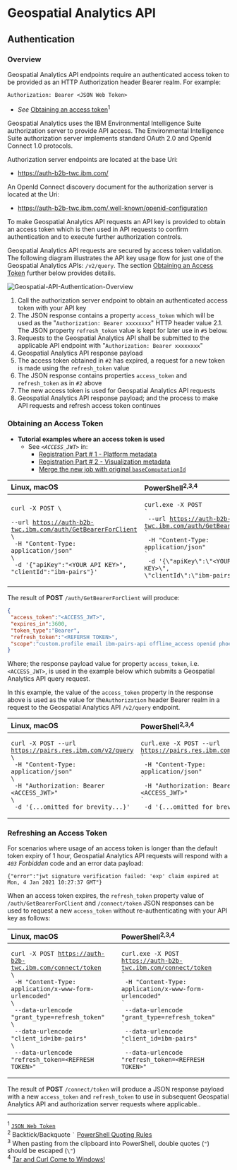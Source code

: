 # Geospatial Analytics API

## Authentication

### Overview
Geospatial Analytics API endpoints require an authenticated access token to be provided as an
HTTP Authorization header Bearer realm. For example:

``` text
Authorization: Bearer <JSON Web Token>
```
* *See* [Obtaining an access token](#obtaining-an-access-token)<sup>1</sup>

Geospatial Analytics uses the IBM Environmental Intelligence Suite authorization server to provide API access.
The Environmental Intelligence Suite authorization server implements standard OAuth 2.0 and OpenId Connect 1.0 protocols.

Authorization server endpoints are located at the base Uri:
- https://auth-b2b-twc.ibm.com/

An OpenId Connect discovery document for the authorization server is located at the Uri:
- https://auth-b2b-twc.ibm.com/.well-known/openid-configuration

To make Geospatial Analytics API requests an API key is provided to obtain an access token
which is then used in API requests to confirm authentication and to execute further authorization controls.

Geospatial Analytics API requests are secured by access token validation. The following diagram illustrates the API key usage flow
for just one of the Geospatial Analytics APIs: `/v2/query`. The section [Obtaining an Access Token](#obtaining-an-access-token) further
below provides details.

![Geospatial-API-Authentication-Overview](resources/Geospatial-API-Authentication-Overview.png)

1. Call the authorization server endpoint to obtain an authenticated access token with your API key
2. The JSON response contains a property `access_token` which will be used as the "`Authorization: Bearer xxxxxxxx`" HTTP header value
2.1. The JSON property `refresh_token` value is kept for later use in `#5` below.
3. Requests to the Geospatial Analytics API shall be submitted to the applicable API endpoint with "`Authorization: Bearer xxxxxxxx`"
4. Geospatial Analytics API response payload
5. The access token obtained in `#2` has expired, a request for a new token is made using the `refresh_token` value
6. The JSON response contains properties `access_token` and `refresh_token` as in `#2` above
7. The new access token is used for Geospatial Analytics API requests
8. Geospatial Analytics API response payload; and the process to make API requests and refresh access token continues

### Obtaining an Access Token
* **Tutorial examples where an access token is used**
    * See *`<ACCESS_JWT>`* in:
        * [Registration Part # 1 - Platform metadata](./custom-geospatial-query-extension.md#access-jwt-ex1)
        * [Registration Part # 2 - Visualization metadata](./custom-geospatial-query-extension.md#access-jwt-ex2)
        * [Merge the new job with original `baseComputationId`](./custom-geospatial-query-extension.md#access-jwt-ex3)

| **Linux, macOS** | **PowerShell<sup>2,3,4</sup>** |
|:-----------------|:-----------------------------|
| <pre><code>curl -X POST &#92;</code><br><code>     --url https://auth-b2b-twc.ibm.com/auth/GetBearerForClient &#92;</code><br><code>     -H "Content-Type: application/json" &#92;</code><br><code>     -d '{"apiKey":"&lt;YOUR API KEY&gt;", "clientId":"ibm-pairs"}'</code></pre> |  <pre><code>curl.exe -X POST &#96;</code><br><code>         --url https://auth-b2b-twc.ibm.com/auth/GetBearerForClient &#96;</code><br><code>         -H "Content-Type: application/json" &#96;</code><br><code>         -d '{\\"apiKey\\":\\"&lt;YOUR API KEY&gt;\\", \\"clientId\\":\\"ibm-pairs\\"}'</code></pre> |

The result of **POST** `/auth/GetBearerForClient` will produce:

``` json
{
 "access_token":"<ACCESS_JWT>",
 "expires_in":3600,
 "token_type":"Bearer",
 "refresh_token":"<REFERSH TOKEN>",
 "scope":"custom.profile email ibm-pairs-api offline_access openid phoenix-api profile"
}
```

Where; the response payload value for property `access_token`, i.e. `<ACCESS_JWT>`, is used in the example below
which submits a Geospatial Analytics API query request.

In this example, the value of the `access_token` property in the response above is used as the value for
the`Authorization` header Bearer realm in a request to the Geospatial Analytics API `/v2/query` endpoint.

| **Linux, macOS**                                                 | **PowerShell<sup>2,3,4</sup>** |
|:-----------------------------------------------------------------|:------------------------------|
| <pre><code>curl -X POST --url https://pairs.res.ibm.com/v2/query &#92;</code><br><code>     -H "Content-Type: application/json" &#92;</code><br><code>     -H "Authorization: Bearer &lt;ACCESS_JWT&gt;" &#92;</code><br><code>     -d '{...omitted for brevity...}'</code></pre> | <pre><code>curl.exe -X POST --url https://pairs.res.ibm.com/v2/query &#96;</code><br><code>         -H "Content-Type: application/json" &#96;</code><br><code>         -H "Authorization: Bearer &lt;ACCESS_JWT&gt;" &#96;</code><br><code>         -d '{...omitted for brevity...}'</code></pre> |

### Refreshing an Access Token

For scenarios where usage of an access token is longer than the default token expiry of 1 hour,
Geospatial Analytics API requests will respond with a *`403` Forbidden* code and an error data payload:

`{"error":"jwt signature verification failed: 'exp' claim expired at Mon, 4 Jan 2021 10:27:37 GMT"}`

When an access token expires, the `refresh_token` property value of `/auth/GetBearerForClient` and
`/connect/token` JSON responses can be used to request a new `access_token` without re-authenticating
with your API key as follows:

| **Linux, macOS**                                                 | **PowerShell<sup>2,3,4</sup>** |
|:-----------------------------------------------------------------|:------------------------------|
| <pre><code>curl -X POST https://auth-b2b-twc.ibm.com/connect/token &#92;</code><br><code>     -H "Content-Type: application/x-www-form-urlencoded" &#92;</code><br><code>     --data-urlencode "grant_type=refresh_token" &#92;</code><br><code>     --data-urlencode "client_id=ibm-pairs" &#92;</code><br><code>     --data-urlencode "refresh_token=&lt;REFRESH TOKEN&gt;"</code></pre> | <pre><code>curl.exe -X POST https://auth-b2b-twc.ibm.com/connect/token &#96;</code><br><code>     -H "Content-Type: application/x-www-form-urlencoded" &#96;</code><br><code>     --data-urlencode "grant_type=refresh_token" &#96;</code><br><code>     --data-urlencode "client_id=ibm-pairs" &#96;</code><br><code>     --data-urlencode "refresh_token=&lt;REFRESH TOKEN&gt;"</code></pre> |

The result of **POST** `/connect/token` will produce a JSON response payload with a new `access_token` and
`refresh_token` to use in subsequent Geospatial Analytics API and authorization server requests
where applicable..

---
<a id='user-content-sup-1' href='#sup-1'></a>
<sup>1</sup> [`JSON Web Token`](https://en.wikipedia.org/wiki/JSON_Web_Token)<br>
<a id='user-content-sup-2' href='#sup-2'></a>
<sup>2</sup> Backtick/Backquote `` ` `` [PowerShell Quoting Rules](https://docs.microsoft.com/en-us/powershell/module/microsoft.powershell.core/about/about_quoting_rules)<br>
<a id='user-content-sup-3' href='#sup-3'></a>
<sup>3</sup> When pasting from the clipboard into PowerShell, double quotes (`"`) should be escaped (`\"`)<br>
<a id='user-content-sup-4' href='#sup-4'></a>
<sup>4</sup> [Tar and Curl Come to Windows!](https://techcommunity.microsoft.com/t5/containers/tar-and-curl-come-to-windows/ba-p/382409)
